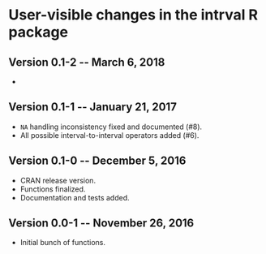 # User-visible changes in the intrval R package

## Version 0.1-2 -- March 6, 2018

*

## Version 0.1-1 -- January 21, 2017

* `NA` handling inconsistency fixed and documented (#8).
* All possible interval-to-interval operators added (#6).

## Version 0.1-0 -- December 5, 2016

* CRAN release version.
* Functions finalized.
* Documentation and tests added.

## Version 0.0-1 -- November 26, 2016

* Initial bunch of functions.
